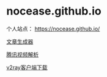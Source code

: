 # nocease.github.io
个人站点：
https://nocease.github.io/  

[文章生成器](https://nocease.github.io/html/autotext.html)  

[腾讯视频解析](https://nocease.github.io/html/qqvideo.html)  

[v2ray客户端下载](https://nocease.github.io/html/v2ray.html)  
